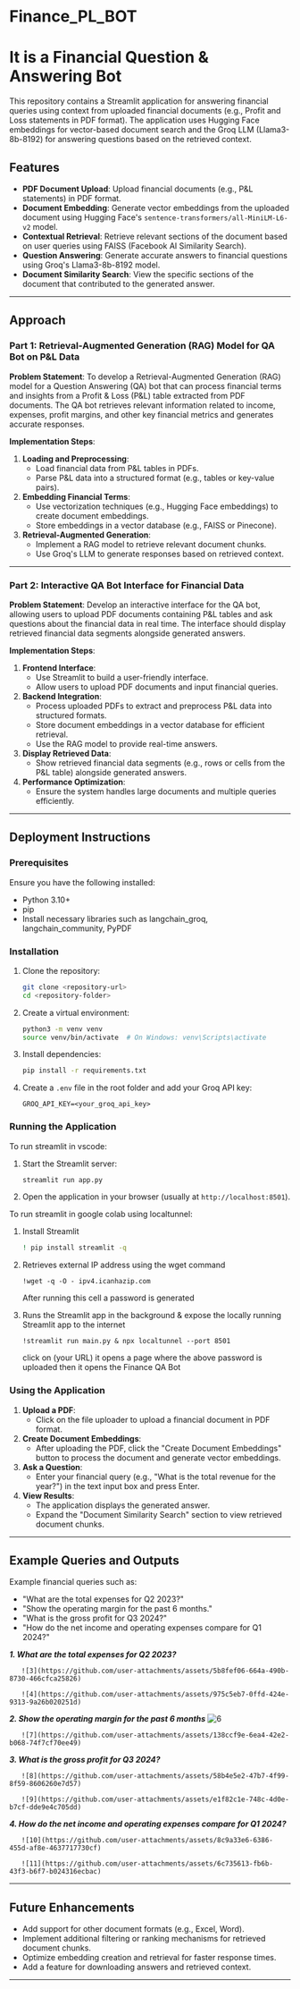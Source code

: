 # Finance_PL_BOT

# It is a Financial Question & Answering Bot

This repository contains a Streamlit application for answering financial queries using context from uploaded financial documents (e.g., Profit and Loss statements in PDF format). The application uses Hugging Face embeddings for vector-based document search and the Groq LLM (Llama3-8b-8192) for answering questions based on the retrieved context.

## Features
- **PDF Document Upload**: Upload financial documents (e.g., P&L statements) in PDF format.
- **Document Embedding**: Generate vector embeddings from the uploaded document using Hugging Face's `sentence-transformers/all-MiniLM-L6-v2` model.
- **Contextual Retrieval**: Retrieve relevant sections of the document based on user queries using FAISS (Facebook AI Similarity Search).
- **Question Answering**: Generate accurate answers to financial questions using Groq's Llama3-8b-8192 model.
- **Document Similarity Search**: View the specific sections of the document that contributed to the generated answer.

---

## Approach

### Part 1: Retrieval-Augmented Generation (RAG) Model for QA Bot on P&L Data

**Problem Statement**:
To develop a Retrieval-Augmented Generation (RAG) model for a Question Answering (QA) bot that can process financial terms and insights from a Profit & Loss (P&L) table extracted from PDF documents. The QA bot retrieves relevant information related to income, expenses, profit margins, and other key financial metrics and generates accurate responses.

**Implementation Steps**:
1. **Loading and Preprocessing**:
   - Load financial data from P&L tables in PDFs.
   - Parse P&L data into a structured format (e.g., tables or key-value pairs).
2. **Embedding Financial Terms**:
   - Use vectorization techniques (e.g., Hugging Face embeddings) to create document embeddings.
   - Store embeddings in a vector database (e.g., FAISS or Pinecone).
3. **Retrieval-Augmented Generation**:
   - Implement a RAG model to retrieve relevant document chunks.
   - Use Groq's LLM to generate responses based on retrieved context.

---

### Part 2: Interactive QA Bot Interface for Financial Data

**Problem Statement**:
Develop an interactive interface for the QA bot, allowing users to upload PDF documents containing P&L tables and ask questions about the financial data in real time. The interface should display retrieved financial data segments alongside generated answers.

**Implementation Steps**:
1. **Frontend Interface**:
   - Use Streamlit to build a user-friendly interface.
   - Allow users to upload PDF documents and input financial queries.
2. **Backend Integration**:
   - Process uploaded PDFs to extract and preprocess P&L data into structured formats.
   - Store document embeddings in a vector database for efficient retrieval.
   - Use the RAG model to provide real-time answers.
3. **Display Retrieved Data**:
   - Show retrieved financial data segments (e.g., rows or cells from the P&L table) alongside generated answers.
4. **Performance Optimization**:
   - Ensure the system handles large documents and multiple queries efficiently.

---

## Deployment Instructions

### Prerequisites
Ensure you have the following installed:
- Python 3.10+
- pip
- Install necessary libraries such as langchain_groq, langchain_community, PyPDF

### Installation
1. Clone the repository:
   ```bash
   git clone <repository-url>
   cd <repository-folder>
   ```

2. Create a virtual environment:
   ```bash
   python3 -m venv venv
   source venv/bin/activate  # On Windows: venv\Scripts\activate
   ```

3. Install dependencies:
   ```bash
   pip install -r requirements.txt
   ```

4. Create a `.env` file in the root folder and add your Groq API key:
   ```env
   GROQ_API_KEY=<your_groq_api_key>
   ```

### Running the Application
To run streamlit in vscode:
1. Start the Streamlit server:
   ```bash
   streamlit run app.py
   ```

2. Open the application in your browser (usually at `http://localhost:8501`).

To run streamlit in google colab using localtunnel:
1. Install Streamlit
   ```bash
   ! pip install streamlit -q
   ```

2. Retrieves external IP address using the wget command
   ```
   !wget -q -O - ipv4.icanhazip.com
   ```
   After running this cell a password is generated 

3. Runs the Streamlit app in the background & expose the locally running Streamlit app to the internet
   ```
   !streamlit run main.py & npx localtunnel --port 8501
   ```
   click on (your URL) it opens a page where the above password is uploaded then it opens the Finance QA Bot
   
### Using the Application
1. **Upload a PDF**:
   - Click on the file uploader to upload a financial document in PDF format.
2. **Create Document Embeddings**:
   - After uploading the PDF, click the "Create Document Embeddings" button to process the document and generate vector embeddings.
3. **Ask a Question**:
   - Enter your financial query (e.g., "What is the total revenue for the year?") in the text input box and press Enter.
4. **View Results**:
   - The application displays the generated answer.
   - Expand the "Document Similarity Search" section to view retrieved document chunks.

---

## Example Queries and Outputs
Example financial queries such as:
 - "What are the total expenses for Q2 2023?"
 - "Show the operating margin for the past 6 months."
 - "What is the gross profit for Q3 2024?"
 - "How do the net income and operating expenses compare for Q1 2024?"

  ***1. What are the total expenses for Q2 2023?***

       ![3](https://github.com/user-attachments/assets/5b8fef06-664a-490b-8730-466cfca25826)

       ![4](https://github.com/user-attachments/assets/975c5eb7-0ffd-424e-9313-9a26b020251d)


 ***2. Show the operating margin for the past 6 months***
       ![6](https://github.com/user-attachments/assets/0a0588a2-f601-4f1e-9510-c1d3a9b15c66)

       ![7](https://github.com/user-attachments/assets/138ccf9e-6ea4-42e2-b068-74f7cf70ee49)


 ***3. What is the gross profit for Q3 2024?***

       ![8](https://github.com/user-attachments/assets/58b4e5e2-47b7-4f99-8f59-8606260e7d57)

       ![9](https://github.com/user-attachments/assets/e1f82c1e-748c-4d0e-b7cf-dde9e4c705dd)


 ***4. How do the net income and operating expenses compare for Q1 2024?***

       ![10](https://github.com/user-attachments/assets/8c9a33e6-6386-455d-af8e-4637717730cf)

       ![11](https://github.com/user-attachments/assets/6c735613-fb6b-43f3-b6f7-b024316ecbac)
 
---


## Future Enhancements
- Add support for other document formats (e.g., Excel, Word).
- Implement additional filtering or ranking mechanisms for retrieved document chunks.
- Optimize embedding creation and retrieval for faster response times.
- Add a feature for downloading answers and retrieved context.

---

